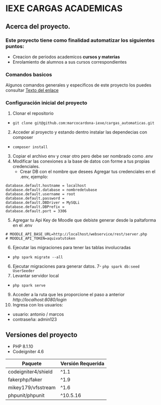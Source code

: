 # IEXE CARGAS ACADEMICAS

## Acerca del proyecto.

### Este proyecto tiene como finalidad automatizar los siguientes puntos:

- Creacion de periodos academicos **cursos y materias**
- Enrolamiento de alumnos a sus cursos correspondientes

### Comandos basicos

Algunos comandos generales y especificos de este proyecto los puedes consultar [Texto del enlace](https://gist.github.com/HectorIEXE/070c36a774c3e917dad6156eef5208a6) 

### Configuración inicial del proyecto

1. Clonar el repositorio 
 - `git clone git@github.com:marcocardona-iexe/cargas_automaticas.git`
2. Acceder al proyecto y estando dentro instalar las dependecias con composer 
 - `composer install`
3. Copiar el archivo env y crear otro pero debe ser nombrado como .env
4. Modificar las conexiones a la base de datos con forme a tus propias credenciales.
    - Crear DB con el nombre que desees
Agregar tus credenciales en el .env, ejemplo:

```
database.default.hostname = localhost
database.default.database = nombredetubase
database.default.username = root
database.default.password =
database.default.DBDriver = MySQLi
database.default.DBPrefix =
database.default.port = 3306
```
5. Agregar tu Api Key de Moodle que debiste generar desde la paltaforma en el .env
 ```
 # MOODLE_API_BASE_URL=http://localhost/webservice/rest/server.php
 # MOODLE_API_TOKEN=aquivatutoken
```
6. Ejecutar las migraciones para tener las tablas involucradas
 - `php spark migrate --all`
6. Ejecutar migraciones para generar datos.
7- `php spark db:seed UserSeeder`
8. Levantar servidor local
  - `php spark serve`
9. Acceder a la ruta que les proporcione el paso a anterior *http://localhost:8080/login*
10. Ingresa con los usuarios:
  - usuario: antonio / marcos
  - contraseña: admin123


  ## Versiones del proyecto

  - PHP 8.1.10
  - Codeigniter 4.6

| Paquete                | Versión Requerida |
|------------------------|------------------|
| codeigniter4/shield   | ^1.1             |
| fakerphp/faker        | ^1.9             |
| mikey179/vfsstream    | ^1.6             |
| phpunit/phpunit       | ^10.5.16         |
